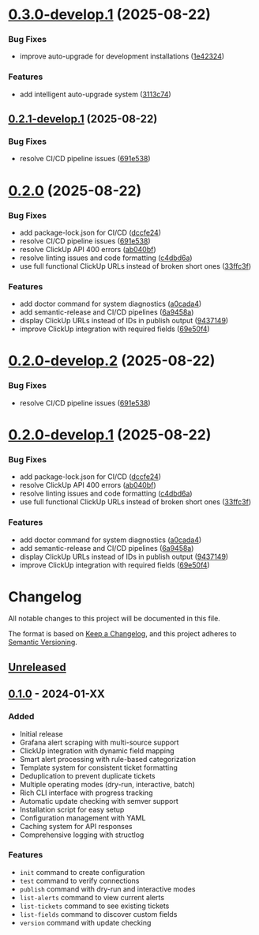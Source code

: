 # [0.3.0-develop.1](https://github.com/jStrider/grafana-publisher/compare/v0.2.1-develop.1...v0.3.0-develop.1) (2025-08-22)


### Bug Fixes

* improve auto-upgrade for development installations ([1e42324](https://github.com/jStrider/grafana-publisher/commit/1e42324f2d144e99f2eea83d63aebfc35cddd243))


### Features

* add intelligent auto-upgrade system ([3113c74](https://github.com/jStrider/grafana-publisher/commit/3113c741218f1f50bbe669ddc02a00386e2eb66c))

## [0.2.1-develop.1](https://github.com/jStrider/grafana-publisher/compare/v0.2.0...v0.2.1-develop.1) (2025-08-22)


### Bug Fixes

* resolve CI/CD pipeline issues ([691e538](https://github.com/jStrider/grafana-publisher/commit/691e538328ff64642d4e855806b36ed9505c0f17))

# [0.2.0](https://github.com/jStrider/grafana-publisher/compare/v0.1.0...v0.2.0) (2025-08-22)


### Bug Fixes

* add package-lock.json for CI/CD ([dccfe24](https://github.com/jStrider/grafana-publisher/commit/dccfe247b9af29eeb1ae8fb21c6e404d44ebc945))
* resolve CI/CD pipeline issues ([691e538](https://github.com/jStrider/grafana-publisher/commit/691e538328ff64642d4e855806b36ed9505c0f17))
* resolve ClickUp API 400 errors ([ab040bf](https://github.com/jStrider/grafana-publisher/commit/ab040bfeab076e74097955523ed53f66c31b7dfb))
* resolve linting issues and code formatting ([c4dbd6a](https://github.com/jStrider/grafana-publisher/commit/c4dbd6a11a90d39800af00c8622caf7ec1d577c5))
* use full functional ClickUp URLs instead of broken short ones ([33ffc3f](https://github.com/jStrider/grafana-publisher/commit/33ffc3f7517a49071930dde3b481c8ddfd3e1586))


### Features

* add doctor command for system diagnostics ([a0cada4](https://github.com/jStrider/grafana-publisher/commit/a0cada4f3b1a5b0812e8f2957818a30749d7d730))
* add semantic-release and CI/CD pipelines ([6a9458a](https://github.com/jStrider/grafana-publisher/commit/6a9458afbceaea94b249600dea1cbc8579c760ef))
* display ClickUp URLs instead of IDs in publish output ([9437149](https://github.com/jStrider/grafana-publisher/commit/943714993710b5b3a1225ed0e8bcc5cfe48881d1))
* improve ClickUp integration with required fields ([69e50f4](https://github.com/jStrider/grafana-publisher/commit/69e50f4f031b4a16ea0bcad526b7cf3c7c352690))

# [0.2.0-develop.2](https://github.com/jStrider/grafana-publisher/compare/v0.2.0-develop.1...v0.2.0-develop.2) (2025-08-22)


### Bug Fixes

* resolve CI/CD pipeline issues ([691e538](https://github.com/jStrider/grafana-publisher/commit/691e538328ff64642d4e855806b36ed9505c0f17))

# [0.2.0-develop.1](https://github.com/jStrider/grafana-publisher/compare/v0.1.0...v0.2.0-develop.1) (2025-08-22)


### Bug Fixes

* add package-lock.json for CI/CD ([dccfe24](https://github.com/jStrider/grafana-publisher/commit/dccfe247b9af29eeb1ae8fb21c6e404d44ebc945))
* resolve ClickUp API 400 errors ([ab040bf](https://github.com/jStrider/grafana-publisher/commit/ab040bfeab076e74097955523ed53f66c31b7dfb))
* resolve linting issues and code formatting ([c4dbd6a](https://github.com/jStrider/grafana-publisher/commit/c4dbd6a11a90d39800af00c8622caf7ec1d577c5))
* use full functional ClickUp URLs instead of broken short ones ([33ffc3f](https://github.com/jStrider/grafana-publisher/commit/33ffc3f7517a49071930dde3b481c8ddfd3e1586))


### Features

* add doctor command for system diagnostics ([a0cada4](https://github.com/jStrider/grafana-publisher/commit/a0cada4f3b1a5b0812e8f2957818a30749d7d730))
* add semantic-release and CI/CD pipelines ([6a9458a](https://github.com/jStrider/grafana-publisher/commit/6a9458afbceaea94b249600dea1cbc8579c760ef))
* display ClickUp URLs instead of IDs in publish output ([9437149](https://github.com/jStrider/grafana-publisher/commit/943714993710b5b3a1225ed0e8bcc5cfe48881d1))
* improve ClickUp integration with required fields ([69e50f4](https://github.com/jStrider/grafana-publisher/commit/69e50f4f031b4a16ea0bcad526b7cf3c7c352690))

# Changelog

All notable changes to this project will be documented in this file.

The format is based on [Keep a Changelog](https://keepachangelog.com/en/1.0.0/),
and this project adheres to [Semantic Versioning](https://semver.org/spec/v2.0.0.html).

## [Unreleased]

## [0.1.0] - 2024-01-XX

### Added
- Initial release
- Grafana alert scraping with multi-source support
- ClickUp integration with dynamic field mapping
- Smart alert processing with rule-based categorization
- Template system for consistent ticket formatting
- Deduplication to prevent duplicate tickets
- Multiple operating modes (dry-run, interactive, batch)
- Rich CLI interface with progress tracking
- Automatic update checking with semver support
- Installation script for easy setup
- Configuration management with YAML
- Caching system for API responses
- Comprehensive logging with structlog

### Features
- `init` command to create configuration
- `test` command to verify connections
- `publish` command with dry-run and interactive modes
- `list-alerts` command to view current alerts
- `list-tickets` command to see existing tickets
- `list-fields` command to discover custom fields
- `version` command with update checking

[Unreleased]: https://github.com/jStrider/grafana-publisher/compare/v0.1.0...HEAD
[0.1.0]: https://github.com/jStrider/grafana-publisher/releases/tag/v0.1.0
